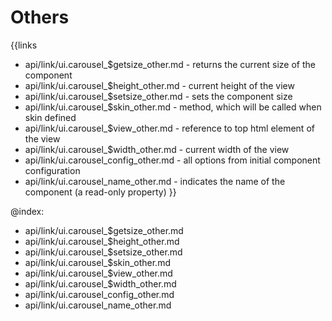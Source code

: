
Others
=======

{{links
- api/link/ui.carousel_$getsize_other.md - returns the current size of the component
- api/link/ui.carousel_$height_other.md - current height of the view
- api/link/ui.carousel_$setsize_other.md - sets the component size
- api/link/ui.carousel_$skin_other.md - method, which will be called when skin defined
- api/link/ui.carousel_$view_other.md - reference to top html element of the view
- api/link/ui.carousel_$width_other.md - current width of the view
- api/link/ui.carousel_config_other.md - all options from initial component configuration
- api/link/ui.carousel_name_other.md - indicates the name of the component (a read-only property)
}}

@index:
- api/link/ui.carousel_$getsize_other.md
- api/link/ui.carousel_$height_other.md
- api/link/ui.carousel_$setsize_other.md
- api/link/ui.carousel_$skin_other.md
- api/link/ui.carousel_$view_other.md
- api/link/ui.carousel_$width_other.md
- api/link/ui.carousel_config_other.md
- api/link/ui.carousel_name_other.md


